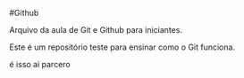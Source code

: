 #Github

Arquivo da aula de Git e Github para iniciantes.

Este é um repositório teste para ensinar como o Git funciona.

é isso ai parcero
